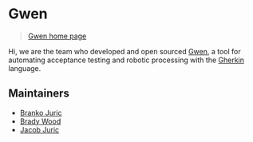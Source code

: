 Gwen 
====

> [Gwen home page](https://gweninterpreter.org/)

Hi, we are the team who developed and open sourced [Gwen](https://gweninterpreter.org/), a tool for automating acceptance testing and robotic processing with the [Gherkin](https://cucumber.io/docs/gherkin/reference/) language.

Maintainers
-----------

- [Branko Juric](https://github.com/bjuric)
- [Brady Wood](https://github.com/bradywood)
- [Jacob Juric](https://github.com/Sorixelle)
